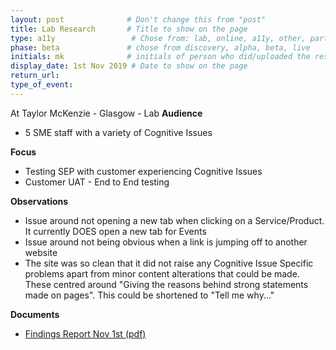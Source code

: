 ```yaml
---
layout: post              # Don't change this from "post"
title: Lab Research       # Title to show on the page
type: a11y                 # Chose from: lab, online, a11y, other, partner
phase: beta               # chose from discovery, alpha, beta, live
initials: mk              # initials of person who did/uploaded the research
display_date: 1st Nov 2019 # Date to show on the page
return_url:
type_of_event:
---
```

At Taylor McKenzie - Glasgow - Lab
**Audience**
- 5 SME staff with a variety of Cognitive Issues

**Focus**
- Testing SEP with customer experiencing Cognitive Issues
- Customer UAT - End to End testing

**Observations**
- Issue around not opening a new tab when clicking on a Service/Product. It currently DOES open a new tab for Events
- Issue around not being obvious when a link is jumping off to another website
- The site was so clean that it did not raise any Cognitive Issue Specific problems apart from minor content alterations that could be made. These centred around "Giving the reasons behind strong statements made on pages". This could be shortened to "Tell me why..."

**Documents**
- [ Findings Report Nov 1st (pdf) ](../files/SEP_2019_nov_1_CognitiveA11Y.pdf)

